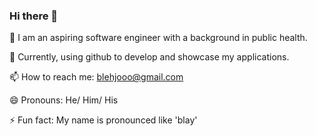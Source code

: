 ### Hi there 👋

🔭 I am an aspiring software engineer with a background in public health. 

🌱 Currently, using github to develop and showcase my applications.

📫 How to reach me: blehjooo@gmail.com

😄 Pronouns: He/ Him/ His

⚡ Fun fact: My name is pronounced like 'blay'
